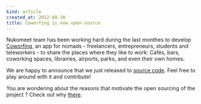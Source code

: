 ```yaml
---
kind: article 
created_at: 2012-08-30
title: Coworfing is now open-source
---
```


Nukomeet team has been working hard during the last monthes to develop [Coworfing]("http://coworfing.com"), an app for nomads - freelancers, entrepreneurs, students and teleworkers - to share the places where they like to work: Cafés, bars, coworking spaces, librairies, airports, parks, and even their own homes.

We are happy to announce that we just released to [source code]("http://github.com/nukomeet/coworfing"). Feel free to play around with it and contribute!

You are wondering about the reasons that motivate the open sourcing of the project ? Check out why [there](http://coworfing.tumblr.com/post/30524579773/why-we-are-open-sourcing).

